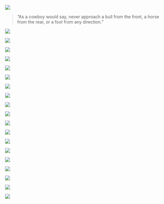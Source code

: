 <!-- UNCOMMENT THIS OUT
UNCOMMENT THIS OUT
UNCOMMENT THIS OUT -->
<!-- ---
title: 'England'
subtitle: 'Cherrio'
date: 2018-06-30 00:00:00
description: Roaming and photographying the natural beauty and wildlife of western USA.
featured_image: '/images/TEMPLATE/01.jpg'
--- -->

![](/images/TEMPLATE/01.jpg)


> “As a cowboy would say, never approach a bull from the front, a horse from the rear, or a fool from any direction.”


![](/images/TEMPLATE/02.jpg)  

![](/images/TEMPLATE/03.jpg)  

![](/images/TEMPLATE/04.jpg)  

![](/images/TEMPLATE/05.jpg)

![](/images/TEMPLATE/06.jpg) 

![](/images/TEMPLATE/07.jpg)  

![](/images/TEMPLATE/08.jpg)  

![](/images/TEMPLATE/09.jpg)  

![](/images/TEMPLATE/10.jpg)  

![](/images/TEMPLATE/11.jpg)

![](/images/TEMPLATE/12.jpg) 

![](/images/TEMPLATE/13.jpg)  

![](/images/TEMPLATE/14.jpg)  

![](/images/TEMPLATE/15.jpg)

![](/images/TEMPLATE/16.jpg) 

![](/images/TEMPLATE/17.jpg)  

![](/images/TEMPLATE/18.jpg)  

![](/images/TEMPLATE/19.jpg) 

![](/images/TEMPLATE/20.jpg) 
